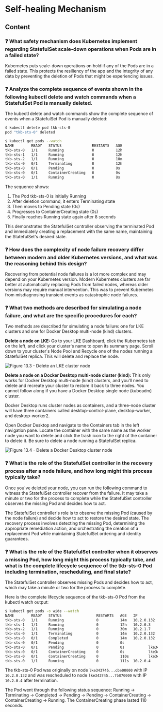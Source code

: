 # Self-healing Mechanism

## Content

### ❓ What safety mechanism does Kubernetes implement regarding StatefulSet scale-down operations when Pods are in a failed state?
Kubernetes puts scale-down operations on hold if any of the Pods are in a failed state. This protects the resiliency of the app and the integrity of any data by preventing the deletion of Pods that might be experiencing issues.

### ❓ Analyze the complete sequence of events shown in the following kubectl delete and watch commands when a StatefulSet Pod is manually deleted.
The kubectl delete and watch commands show the complete sequence of events when a StatefulSet Pod is manually deleted:

```bash
$ kubectl delete pod tkb-sts-0
pod "tkb-sts-0" deleted

$ kubectl get pods --watch
NAME        READY   STATUS              RESTARTS   AGE
tkb-sts-0   1/1     Running             0          12h
tkb-sts-1   1/1     Running             0          12h
tkb-sts-2   1/1     Running             0          10m
tkb-sts-0   0/1     Terminating         0          12h
tkb-sts-0   0/1     Pending             0          0s
tkb-sts-0   0/1     ContainerCreating   0          0s
tkb-sts-0   1/1     Running             0          8s
```

The sequence shows:
1. The Pod tkb-sts-0 is initially Running
2. After deletion command, it enters Terminating state
3. Then moves to Pending state (0s)
4. Progresses to ContainerCreating state (0s)
5. Finally reaches Running state again after 8 seconds

This demonstrates the StatefulSet controller observing the terminated Pod and immediately creating a replacement with the same name, maintaining the StatefulSet's desired state.

### ❓ How does the complexity of node failure recovery differ between modern and older Kubernetes versions, and what was the reasoning behind this design?
Recovering from potential node failures is a lot more complex and may depend on your Kubernetes version. Modern Kubernetes clusters are far better at automatically replacing Pods from failed nodes, whereas older versions may require manual intervention. This was to prevent Kubernetes from misdiagnosing transient events as catastrophic node failures.

### ❓ What two methods are described for simulating a node failure, and what are the specific procedures for each?
Two methods are described for simulating a node failure: one for LKE clusters and one for Docker Desktop multi-node (kind) clusters.

**Delete a node on LKE:**
Go to your LKE Dashboard, click the Kubernetes tab on the left, and click your cluster's name to open its summary page. Scroll down to your cluster's Node Pool and Recycle one of the nodes running a StatefulSet replica. This will delete and replace the node.

![Figure 13.3 - Delete an LKE cluster node](media/figure13-3.png)

**Delete a node on a Docker Desktop multi-node cluster (kind):**
This only works for Docker Desktop multi-node (kind) clusters, and you'll need to delete and recreate your cluster to restore it back to three nodes. You cannot follow along if you have a Docker Desktop single node (kubeadm) cluster.

Docker Desktop runs cluster nodes as containers, and a three-node cluster will have three containers called desktop-control-plane, desktop-worker, and desktop-worker2.

Open Docker Desktop and navigate to the Containers tab in the left navigation pane. Locate the container with the same name as the worker node you want to delete and click the trash icon to the right of the container to delete it. Be sure to delete a node running a StatefulSet replica.

![Figure 13.4 - Delete a Docker Desktop cluster node](media/figure13-4.png)

### ❓ What is the role of the StatefulSet controller in the recovery process after a node failure, and how long might this process typically take?
Once you've deleted your node, you can run the following command to witness the StatefulSet controller recover from the failure. It may take a minute or two for the process to complete while the StatefulSet controller observes the missing Pod and decides how to act.

The StatefulSet controller's role is to observe the missing Pod (caused by the node failure) and decide how to act to restore the desired state. The recovery process involves detecting the missing Pod, determining the appropriate remediation action, and orchestrating the creation of a replacement Pod while maintaining StatefulSet ordering and identity guarantees.

### ❓ What is the role of the StatefulSet controller when it observes a missing Pod, how long might this process typically take, and what is the complete lifecycle sequence of the tkb-sts-0 Pod including termination, rescheduling, and final state?
The StatefulSet controller observes missing Pods and decides how to act, which may take a minute or two for the process to complete.

Here is the complete lifecycle sequence of the tkb-sts-0 Pod from the kubectl watch output:

```bash
$ kubectl get pods -o wide --watch
NAME        READY   STATUS                RESTARTS   AGE   IP           NODE
tkb-sts-0   1/1     Running               0          14m   10.2.0.132   lke343745...cbe00000
tkb-sts-1   1/1     Running               0          12h   10.2.0.3     lke343745...7b870000
tkb-sts-2   1/1     Running               0          30m   10.2.1.7     lke343745...86320000
tkb-sts-0   1/1     Terminating           0          14m   10.2.0.132   lke343745...cbe00000
tkb-sts-0   0/1     Completed             0          14m   10.2.0.132   lke343745...cbe00000
tkb-sts-0   0/1     Pending               0          0s           
tkb-sts-0   0/1     Pending               0          0s           lke343745...7b870000
tkb-sts-0   0/1     ContainerCreating     0          0s           lke343745...7b870000
tkb-sts-0   0/1     ContainerCreating     0          110s         lke343745...7b870000
tkb-sts-0   1/1     Running               0          111s  10.2.0.4     lke343745...7b870000
```

The tkb-sts-0 Pod was originally on node `lke343745...cbe00000` with IP `10.2.0.132` and was rescheduled to node `lke343745...7b870000` with IP `10.2.0.4` after termination.

The Pod went through the following status sequence: Running → Terminating → Completed → Pending → Pending → ContainerCreating → ContainerCreating → Running. The ContainerCreating phase lasted 110 seconds.

